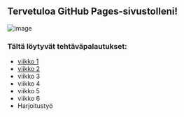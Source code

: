 ## Tervetuloa GitHub Pages-sivustolleni!
![image](/pilviTechTehtavat/tehtavat/assets/jekyll.jpg)
### Tältä löytyvät tehtäväpalautukset:
* [viikko 1](tehtavat/vko1.html)
* [viikko 2](tehtavat/vko2.md)
* viikko 3
* viikko 4
* viikko 5
* viikko 6
* Harjoitustyö
